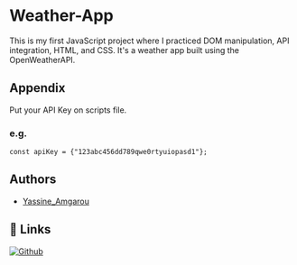 # Weather-App

This is my first JavaScript project where I practiced DOM manipulation, API integration, HTML, and CSS. It's a weather app built using the OpenWeatherAPI.

## Appendix

Put your API Key on scripts file.
### e.g.
```
const apiKey = {"123abc456dd789qwe0rtyuiopasd1"};
```

## Authors

- [Yassine_Amgarou](https://www.linkedin.com/in/yassine-amgarou/)

## 🔗 Links

[![Github](https://img.shields.io/badge/my_portfolio-000?style=for-the-badge&logo=ko-fi&logoColor=white)](https://github.com/Gnomedebian/)
